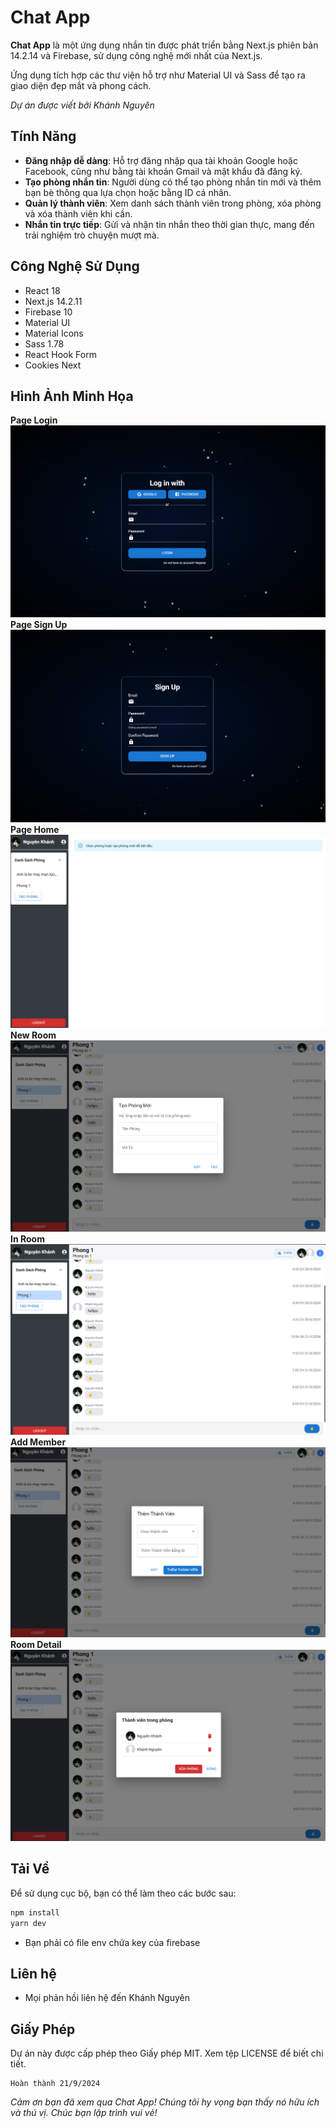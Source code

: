 # Chat App

**Chat App** là một ứng dụng nhắn tin được phát triển bằng Next.js phiên bản 14.2.14 và Firebase, sử dụng công nghệ mới nhất của Next.js.

Ứng dụng tích hợp các thư viện hỗ trợ như Material UI và Sass để tạo ra giao diện đẹp mắt và phong cách.

_Dự án được viết bởi Khánh Nguyên_

## Tính Năng

-   **Đăng nhập dễ dàng**: Hỗ trợ đăng nhập qua tài khoản Google hoặc Facebook, cũng như bằng tài khoản Gmail và mật khẩu đã đăng ký.
-   **Tạo phòng nhắn tin**: Người dùng có thể tạo phòng nhắn tin mới và thêm bạn bè thông qua lựa chọn hoặc bằng ID cá nhân.
-   **Quản lý thành viên**: Xem danh sách thành viên trong phòng, xóa phòng và xóa thành viên khi cần.
-   **Nhắn tin trực tiếp**: Gửi và nhận tin nhắn theo thời gian thực, mang đến trải nghiệm trò chuyện mượt mà.

## Công Nghệ Sử Dụng

-   React 18
-   Next.js 14.2.11
-   Firebase 10
-   Material UI
-   Material Icons
-   Sass 1.78
-   React Hook Form
-   Cookies Next

## Hình Ảnh Minh Họa

**Page Login**  
![Login page](public/login.png)  
**Page Sign Up**  
![Sign Up page](public/signup.png)  
**Page Home**  
![Home page](public/home.png)  
**New Room**  
![New Room](public/newroom.png)  
**In Room**  
![Room](public/room.png)  
**Add Member**  
![Add Member](public/addmenber.png)  
**Room Detail**  
![Room Detail](public/roomdetail.png)

## Tải Về

Để sử dụng cục bộ, bạn có thể làm theo các bước sau:

```bash
npm install
yarn dev
```

-   Bạn phải có file env chứa key của firebase

## Liên hệ

-   Mọi phản hồi liên hệ đến Khánh Nguyên

## Giấy Phép

Dự án này được cấp phép theo Giấy phép MIT. Xem tệp LICENSE để biết chi tiết.

    Hoàn thành 21/9/2024

_Cảm ơn bạn đã xem qua Chat App! Chúng tôi hy vọng bạn thấy nó hữu ích và thú vị. Chúc bạn lập trình vui vẻ!_
